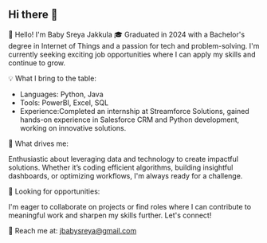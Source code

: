 ## Hi there 👋

👋 Hello! I'm Baby Sreya Jakkula
🎓 Graduated in 2024 with a Bachelor's degree in Internet of Things and a passion for tech and problem-solving. I'm currently seeking exciting job opportunities where I can apply my skills and continue to grow.

💡 What I bring to the table:

 - Languages: Python, Java
 - Tools: PowerBI, Excel, SQL
 - Experience:Completed an internship at Streamforce Solutions, gained hands-on experience in Salesforce CRM and Python development, working on innovative solutions.

🚀 What drives me:

Enthusiastic about leveraging data and technology to create impactful solutions.
Whether it’s coding efficient algorithms, building insightful dashboards, or optimizing workflows, I'm always ready for a challenge.

🌱 Looking for opportunities:

I'm eager to collaborate on projects or find roles where I can contribute to meaningful work and sharpen my skills further. Let's connect!

📧 Reach me at: jbabysreya@gmail.com
